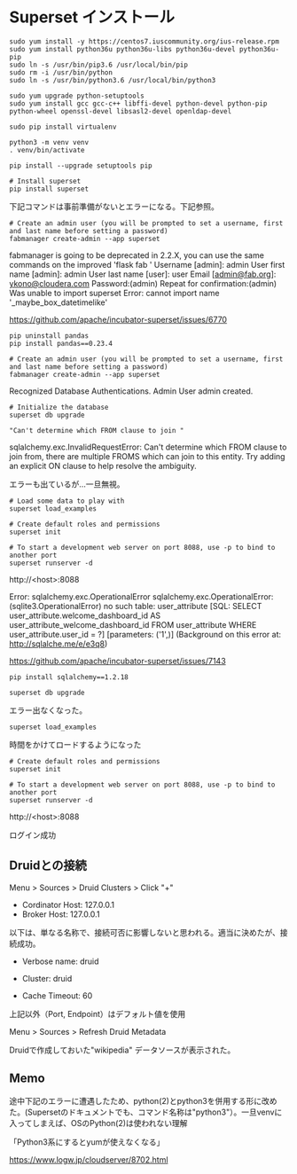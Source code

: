 # Superset インストール

```
sudo yum install -y https://centos7.iuscommunity.org/ius-release.rpm
sudo yum install python36u python36u-libs python36u-devel python36u-pip
sudo ln -s /usr/bin/pip3.6 /usr/local/bin/pip
sudo rm -i /usr/bin/python
sudo ln -s /usr/bin/python3.6 /usr/local/bin/python3

sudo yum upgrade python-setuptools
sudo yum install gcc gcc-c++ libffi-devel python-devel python-pip python-wheel openssl-devel libsasl2-devel openldap-devel

sudo pip install virtualenv

python3 -m venv venv
. venv/bin/activate

pip install --upgrade setuptools pip

# Install superset
pip install superset
```
下記コマンドは事前準備がないとエラーになる。下記参照。
```
# Create an admin user (you will be prompted to set a username, first and last name before setting a password)
fabmanager create-admin --app superset
```
fabmanager is going to be deprecated in 2.2.X, you can use the same commands on the improved 'flask fab <command>'
Username [admin]: admin
User first name [admin]: admin
User last name [user]: user
Email [admin@fab.org]: ykono@cloudera.com
Password:(admin) 
Repeat for confirmation:(admin) 
Was unable to import superset Error: cannot import name '_maybe_box_datetimelike'

https://github.com/apache/incubator-superset/issues/6770

```
pip uninstall pandas
pip install pandas==0.23.4

# Create an admin user (you will be prompted to set a username, first and last name before setting a password)
fabmanager create-admin --app superset
```

Recognized Database Authentications.
Admin User admin created.


```
# Initialize the database
superset db upgrade
```

    "Can't determine which FROM clause to join "
sqlalchemy.exc.InvalidRequestError: Can't determine which FROM clause to join from, there are multiple FROMS which can join to this entity. Try adding an explicit ON clause to help resolve the ambiguity.

エラーも出ているが...一旦無視。

```
# Load some data to play with
superset load_examples

# Create default roles and permissions
superset init

# To start a development web server on port 8088, use -p to bind to another port
superset runserver -d
```

http://\<host\>:8088

Error:
sqlalchemy.exc.OperationalError
sqlalchemy.exc.OperationalError: (sqlite3.OperationalError) no such table: user_attribute
[SQL: SELECT user_attribute.welcome_dashboard_id AS user_attribute_welcome_dashboard_id 
FROM user_attribute 
WHERE user_attribute.user_id = ?]
[parameters: ('1',)]
(Background on this error at: http://sqlalche.me/e/e3q8)

https://github.com/apache/incubator-superset/issues/7143

```
pip install sqlalchemy==1.2.18

superset db upgrade

```
エラー出なくなった。

```
superset load_examples
```
時間をかけてロードするようになった
```
# Create default roles and permissions
superset init

# To start a development web server on port 8088, use -p to bind to another port
superset runserver -d
```

http://\<host\>:8088

ログイン成功

## Druidとの接続

Menu > Sources > Druid Clusters > Click "+"

* Cordinator Host: 127.0.0.1
* Broker Host: 127.0.0.1

以下は、単なる名称で、接続可否に影響しないと思われる。適当に決めたが、接続成功。
* Verbose name: druid
* Cluster: druid

* Cache Timeout: 60

上記以外（Port, Endpoint）はデフォルト値を使用

Menu > Sources > Refresh Druid Metadata

Druidで作成しておいた"wikipedia" データソースが表示された。

## Memo
途中下記のエラーに遭遇したため、python(2)とpython3を併用する形に改めた。(Supersetのドキュメントでも、コマンド名称は"python3"）。一旦venvに入ってしまえば、OSのPython(2)は使われない理解

「Python3系にするとyumが使えなくなる」

https://www.logw.jp/cloudserver/8702.html

